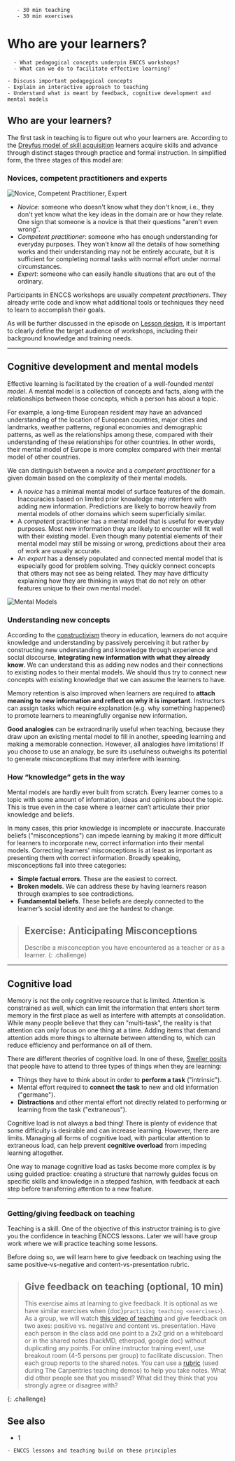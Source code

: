 ```{instructor-note}
   - 30 min teaching
   - 30 min exercises   
```   

# Who are your learners?

```{questions}
  - What pedagogical concepts underpin ENCCS workshops?
  - What can we do to facilitate effective learning?
```

```{objectives}
- Discuss important pedagogical concepts
- Explain an interactive approach to teaching
- Understand what is meant by feedback, cognitive development and mental models
```

## Who are your learners?

The first task in teaching is to figure out who your learners are. According to the 
[Dreyfus model of skill acquisition](https://en.wikipedia.org/wiki/Dreyfus_model_of_skill_acquisition) learners acquire skills and advance
through distinct stages through practice and formal instruction. In simplified form, the three stages of this model are:

### Novices, competent practitioners and experts

![Novice, Competent Practitioner, Expert](https://carpentries.github.io/instructor-training/fig/skill-level.svg)

-   *Novice*: someone who doesn't know what they don't know, i.e.,
    they don't yet know what the key ideas in the domain are or how they relate.
    One sign that someone is a novice is that their questions "aren't even wrong".
-   *Competent practitioner*: someone who has enough understanding for everyday purposes. 
    They won't know all the details of how something works and their understanding may not
    be entirely accurate, but it is sufficient for completing normal tasks with normal 
    effort under normal circumstances.
-   *Expert*: someone who can easily handle situations that are out of the ordinary.

Participants in ENCCS workshops are usually *competent practitioners*. They already write 
code and know what additional tools or techniques they need to learn to accomplish their goals.

As will be further discussed in the episode on [Lesson design](lesson-design.md), 
it is important to clearly define the target audience of workshops, including their 
background knowledge and training needs.

---

## Cognitive development and mental models

Effective learning is facilitated by the creation of a well-founded *mental model*. 
A mental model is a collection of concepts and facts, along with the relationships 
between those concepts, which a person has about a topic. 

For example, a long-time European resident may have an 
advanced understanding of the location of European countries, major cities and landmarks, weather patterns, regional economies and demographic patterns, as well as the relationships 
among these, compared with their understanding of these relationships for other countries. 
In other words, their mental model of Europe is more complex compared with their mental model 
of other countries.

We can distinguish between a *novice* and a *competent practitioner* for a given domain based 
on the complexity of their mental models.

- A *novice* has a minimal mental model of surface features of the domain. Inaccuracies based on limited prior knowledge may interfere with adding new information. Predictions are likely to borrow heavily from mental models of other domains which seem superficially similar.
- A *competent* practitioner has a mental model that is useful for everyday purposes. Most new information they are likely to encounter will fit well with their existing model. Even though many potential elements of their mental model may still be missing or wrong, predictions about their area of work are usually accurate.
- An *expert* has a densely populated and connected mental model that is especially good for problem solving. They quickly connect concepts that others may not see as being related. They may have difficulty explaining how they are thinking in ways that do not rely on other features unique to their own mental model.

![Mental Models](https://carpentries.github.io/instructor-training/fig/mental_models.svg)

### Understanding new concepts

According to the [constructivism](https://en.wikipedia.org/wiki/Constructivism_(philosophy_of_education)) theory in education, learners do not acquire knowledge and 
understanding by passively perceiving it but rather by constructing new understanding and knowledge 
through experience and social discourse, **integrating new information with what they already know**.
We can understand this as adding new nodes and their connections to existing nodes 
to their mental models. We should thus try to connect new concepts with existing knowledge 
that we can assume the learners to have.

Memory retention is also improved when learners are required to **attach meaning to new information 
and reflect on why it is important**. Instructors can assign tasks which require explanation 
(e.g. why something happened) to promote learners to meaningfully organise new information.

**Good analogies** can be extraordinarily useful when teaching, because they draw upon an 
existing mental model to fill in another, speeding learning and making a memorable 
connection. However, all analogies have limitations! If you choose to use an analogy, be sure 
its usefulness outweighs its potential to generate misconceptions that may interfere with 
learning.


### How “knowledge” gets in the way

Mental models are hardly ever built from scratch. Every learner comes to a topic with
some amount of information, ideas and opinions about the topic. This is true even in
the case where a learner can’t articulate their prior knowledge and beliefs.

In many cases, this prior knowledge is incomplete or inaccurate. Inaccurate beliefs
("misconceptions") can impede learning by making it more difficult for
learners to incorporate new, correct information into their mental models. 
Correcting learners’ misconceptions is at least as important as presenting them with 
correct information. Broadly speaking, misconceptions fall into three categories:

- **Simple factual errors**. These are the easiest to correct.
- **Broken models**. We can address these by having learners reason through examples to
    see contradictions.
- **Fundamental beliefs**. These beliefs are deeply connected
    to the learner’s social identity and are the hardest to change.


> ## Exercise: Anticipating Misconceptions
> 
> Describe a misconception you have encountered as a teacher or as a learner.
{: .challenge}

---

## Cognitive load

Memory is not the only cognitive resource that is limited. Attention is constrained as well, which 
can limit the information that enters short term memory in the first place as well as interfere with 
attempts at consolidation. While many people believe that they can "multi-task", the reality is that 
attention can only focus on one thing at a time. Adding items that demand attention adds more things 
to alternate between attending to, which can reduce efficiency and performance on all of them.

There are different theories of cognitive load. In one of these, [Sweller posits](https://doi.org/10.1207/s15516709cog1202_4) that people have to attend to three types of things when they are learning:

- Things they have to think about in order to **perform a task** ("intrinsic").
- Mental effort required to **connect the task** to new and old information ("germane").
- **Distractions** and other mental effort not directly related to performing or learning from the task ("extraneous").

Cognitive load is not always a bad thing! There is plenty of evidence that some difficulty is 
desirable and can increase learning. However, there are limits. Managing all forms of cognitive 
load, with particular attention to extraneous load, can help prevent **cognitive overload** from 
impeding learning altogether.

One way to manage cognitive load as tasks become more complex is by using guided practice: creating 
a structure that narrowly guides focus on specific skills and knowledge in a stepped fashion, with 
feedback at each step before transferring attention to a new feature.

---

### Getting/giving feedback on teaching

Teaching is a skill. One of the objective of this instructor training is to give 
you the confidence in teaching ENCCS lessons. Later we will have group work where we 
will practice teaching some lessons.

Before doing so, we will learn here to give feedback on teaching using the same 
positive-vs-negative and content-vs-presentation rubric.

> ## Give feedback on teaching (optional, 10 min)
> 
> This exercise aims at learning to give feedback. It is optional as we have 
> similar exercises when {doc}`practising teaching <exercises>`).
> As a group, we will watch [this video of teaching](https://www.youtube.com/watch?v=-ApVt04rB4U) and
> give feedback on two axes: positive vs. negative and content vs. presentation. Have each person in
> the class add one point to a 2x2 grid on a whiteboard or in the shared notes  (hackMD, etherpad, google doc) without duplicating any points.
> For online instructor training event, use breakout room (4-5 persons per group) to facilitate discussion. Then each group reports to the shared notes.
> You can use a [rubric](http://carpentries.github.io/instructor-training/demos_rubric/) (used during The Carpentries teaching demos) to help you take notes.
> What did other people see that you missed? What did they think that you strongly agree or disagree with?
>
{: .challenge}







## See also

- 1

```{keypoints}
- ENCCS lessons and teaching build on these principles

```